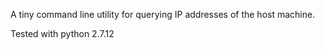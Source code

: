 A tiny command line utility for querying IP addresses of the host machine.

Tested with python 2.7.12